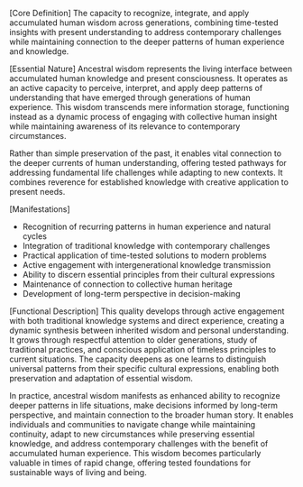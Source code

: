 [Core Definition]
The capacity to recognize, integrate, and apply accumulated human wisdom across generations, combining time-tested insights with present understanding to address contemporary challenges while maintaining connection to the deeper patterns of human experience and knowledge.

[Essential Nature]
Ancestral wisdom represents the living interface between accumulated human knowledge and present consciousness. It operates as an active capacity to perceive, interpret, and apply deep patterns of understanding that have emerged through generations of human experience. This wisdom transcends mere information storage, functioning instead as a dynamic process of engaging with collective human insight while maintaining awareness of its relevance to contemporary circumstances.

Rather than simple preservation of the past, it enables vital connection to the deeper currents of human understanding, offering tested pathways for addressing fundamental life challenges while adapting to new contexts. It combines reverence for established knowledge with creative application to present needs.

[Manifestations]
- Recognition of recurring patterns in human experience and natural cycles
- Integration of traditional knowledge with contemporary challenges
- Practical application of time-tested solutions to modern problems
- Active engagement with intergenerational knowledge transmission
- Ability to discern essential principles from their cultural expressions
- Maintenance of connection to collective human heritage
- Development of long-term perspective in decision-making

[Functional Description]
This quality develops through active engagement with both traditional knowledge systems and direct experience, creating a dynamic synthesis between inherited wisdom and personal understanding. It grows through respectful attention to older generations, study of traditional practices, and conscious application of timeless principles to current situations. The capacity deepens as one learns to distinguish universal patterns from their specific cultural expressions, enabling both preservation and adaptation of essential wisdom.

In practice, ancestral wisdom manifests as enhanced ability to recognize deeper patterns in life situations, make decisions informed by long-term perspective, and maintain connection to the broader human story. It enables individuals and communities to navigate change while maintaining continuity, adapt to new circumstances while preserving essential knowledge, and address contemporary challenges with the benefit of accumulated human experience. This wisdom becomes particularly valuable in times of rapid change, offering tested foundations for sustainable ways of living and being.